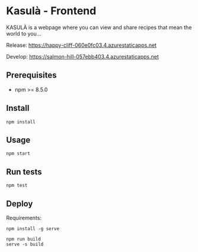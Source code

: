 # Kasulà - Frontend
  
KASULÀ is a webpage where you can view and share recipes that mean the world to you...

Release: https://happy-cliff-060e0fc03.4.azurestaticapps.net

Develop: https://salmon-hill-057ebb403.4.azurestaticapps.net

## Prerequisites
- npm >= 8.5.0

## Install
```
npm install
```

## Usage
```
npm start
```

## Run tests
```
npm test
```

## Deploy

Requirements:
```
npm install -g serve
```

```
npm run build
serve -s build
```
